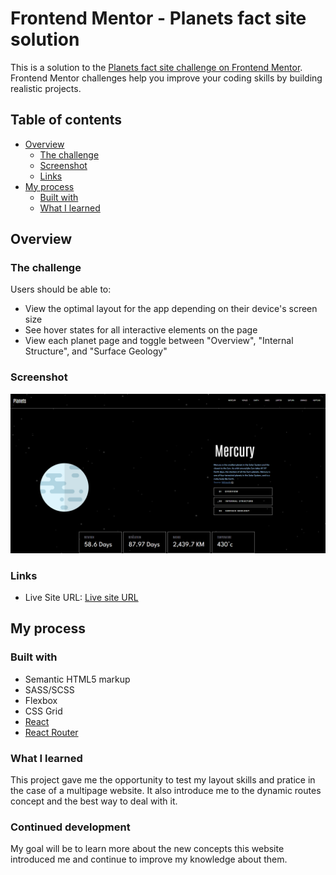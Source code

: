 # Frontend Mentor - Planets fact site solution

This is a solution to the [Planets fact site challenge on Frontend Mentor](https://www.frontendmentor.io/challenges/planets-fact-site-gazqN8w_f). Frontend Mentor challenges help you improve your coding skills by building realistic projects.

## Table of contents

-   [Overview](#overview)
    -   [The challenge](#the-challenge)
    -   [Screenshot](#screenshot)
    -   [Links](#links)
-   [My process](#my-process)
    -   [Built with](#built-with)
    -   [What I learned](#what-i-learned)
## Overview

### The challenge

Users should be able to:

-   View the optimal layout for the app depending on their device's screen size
-   See hover states for all interactive elements on the page
-   View each planet page and toggle between "Overview", "Internal Structure", and "Surface Geology"

### Screenshot

![Planet facts site](public/assets/screenshot.PNG)

### Links
-   Live Site URL: [Live site URL ](planets-fact-site-gilt.vercel.app)

## My process

### Built with

-   Semantic HTML5 markup
-   SASS/SCSS
-   Flexbox
-   CSS Grid
-   [React](https://reactjs.org/)
-   [React Router](https://reactrouter.com/)
  
### What I learned

This project gave me the opportunity to test my layout skills and pratice in the case of a multipage website.
It also introduce me to the dynamic routes concept and the best way to deal with it.

### Continued development

My goal will be to learn more about the new concepts this website introduced me and continue to improve my knowledge about them.


